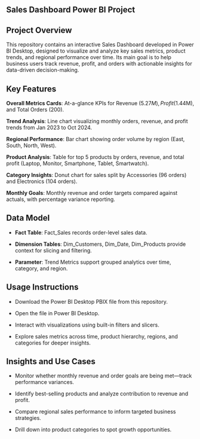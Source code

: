 ## Sales Dashboard Power BI Project

## Project Overview
This repository contains an interactive Sales Dashboard developed in Power BI Desktop, designed to visualize and analyze key sales metrics, product trends, and regional performance over time. Its main goal is to help business users track revenue, profit, and orders with actionable insights for data-driven decision-making.​

## Key Features
**Overall Metrics Cards**: At-a-glance KPIs for Revenue ($5.27M), Profit ($1.44M), and Total Orders (200).​

**Trend Analysis**: Line chart visualizing monthly orders, revenue, and profit trends from Jan 2023 to Oct 2024.​

**Regional Performance**: Bar chart showing order volume by region (East, South, North, West).​

**Product Analysis**: Table for top 5 products by orders, revenue, and total profit (Laptop, Monitor, Smartphone, Tablet, Smartwatch).​

**Category Insights**: Donut chart for sales split by Accessories (96 orders) and Electronics (104 orders).​

**Monthly Goals**: Monthly revenue and order targets compared against actuals, with percentage variance reporting.​

## Data Model
- **Fact Table**: Fact_Sales records order-level sales data.

- **Dimension Tables**: Dim_Customers, Dim_Date, Dim_Products provide context for slicing and filtering.

- **Parameter**: Trend Metrics support grouped analytics over time, category, and region.

## Usage Instructions
- Download the Power BI Desktop PBIX file from this repository.

- Open the file in Power BI Desktop.

- Interact with visualizations using built-in filters and slicers.

- Explore sales metrics across time, product hierarchy, regions, and categories for deeper insights.

## Insights and Use Cases
- Monitor whether monthly revenue and order goals are being met—track performance variances.

- Identify best-selling products and analyze contribution to revenue and profit.

- Compare regional sales performance to inform targeted business strategies.

- Drill down into product categories to spot growth opportunities.

